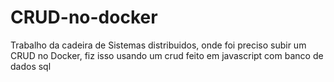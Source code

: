 # CRUD-no-docker
Trabalho da cadeira de Sistemas distribuidos, onde foi preciso subir um CRUD no Docker, fiz isso usando um crud feito em javascript com banco de dados sql
